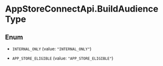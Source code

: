 # AppStoreConnectApi.BuildAudienceType

## Enum


* `INTERNAL_ONLY` (value: `"INTERNAL_ONLY"`)

* `APP_STORE_ELIGIBLE` (value: `"APP_STORE_ELIGIBLE"`)



